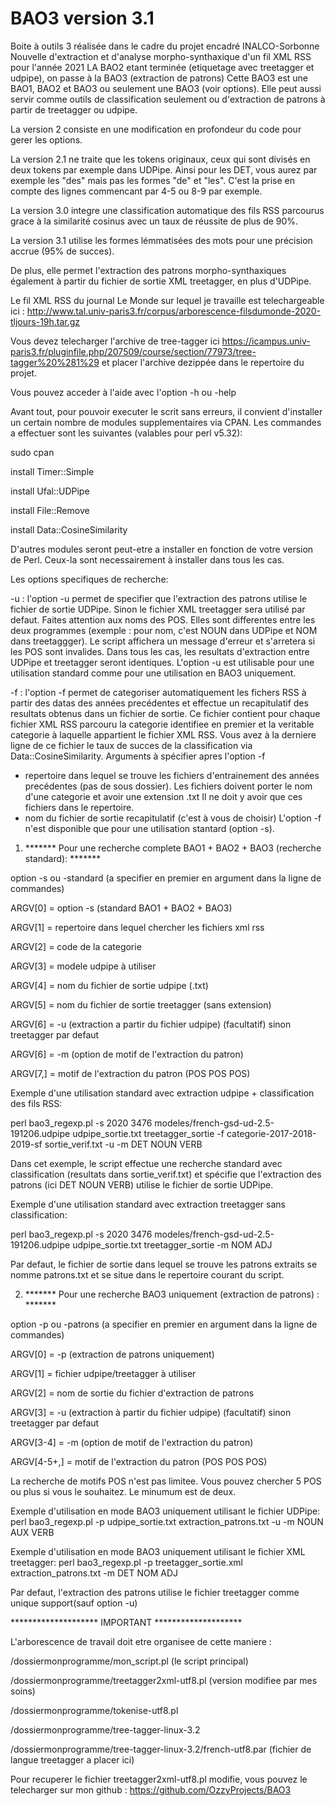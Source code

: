 # BAO3 version 3.1
Boite à outils 3 réalisée dans le cadre du projet encadré INALCO-Sorbonne Nouvelle d'extraction et d'analyse morpho-synthaxique d'un fil XML RSS pour l'année 2021
LA BAO2 etant terminée (etiquetage avec treetagger et udpipe), on passe à la BAO3 (extraction de patrons)
Cette BAO3 est une BAO1, BAO2 et BAO3 ou seulement une BAO3 (voir options). Elle peut aussi servir comme outils de classification seulement  ou d'extraction de patrons à partir de treetagger ou udpipe.

La version 2 consiste en une modification en profondeur du code pour gerer les options.

La version 2.1 ne traite que les tokens originaux, ceux qui sont divisés en deux tokens par exemple dans UDPipe. Ainsi pour les DET, vous aurez par exemple les "des" mais pas les formes "de" et "les". C'est la prise en compte des lignes commencant par 4-5 ou 8-9 par exemple.

La version 3.0 integre une classification automatique des fils RSS parcourus grace à la similarité cosinus avec un taux de réussite de plus de 90%.

La version 3.1 utilise les formes lémmatisées des mots pour une précision accrue (95% de succes).

De plus, elle permet l'extraction des patrons morpho-synthaxiques également à partir du fichier de sortie XML treetagger, en plus d'UDPipe.

Le fil XML RSS du journal Le Monde sur lequel je travaille est telechargeable ici : http://www.tal.univ-paris3.fr/corpus/arborescence-filsdumonde-2020-tljours-19h.tar.gz

Vous devez telecharger l'archive de tree-tagger ici https://icampus.univ-paris3.fr/pluginfile.php/207509/course/section/77973/tree-tagger%20%281%29
et placer l'archive dezippée dans le repertoire du projet.

Vous pouvez acceder à l'aide avec l'option -h ou -help

Avant tout, pour pouvoir executer le scrit sans erreurs, il convient d'installer un certain nombre de modules supplementaires via CPAN.
Les commandes a effectuer sont les suivantes (valables pour perl v5.32):

sudo cpan

install Timer::Simple

install Ufal::UDPipe

install File::Remove

install Data::CosineSimilarity


D'autres modules seront peut-etre a installer en fonction de votre version de Perl.
Ceux-la sont necessairement à installer dans tous les cas.


Les options specifiques de recherche:

-u : l'option -u permet de specifier que l'extraction des patrons utilise le fichier de sortie UDPipe.
Sinon le fichier XML treetagger sera utilisé par defaut. Faites attention aux noms des POS. Elles
sont differentes entre les deux programmes (exemple : pour nom, c'est NOUN dans UDPipe et NOM dans treetaggger).
Le script affichera un message d'erreur et s'arretera si les POS sont invalides.
Dans tous les cas, les resultats d'extraction entre UDPipe et treetagger seront identiques.
L'option -u est utilisable pour une utilisation standard comme pour une utilisation en BAO3 uniquement.

-f : l'option -f permet de categoriser automatiquement les fichers RSS à partir des datas des années precédentes et effectue
un recapitulatif des resultats obtenus dans un fichier de sortie. Ce fichier contient pour chaque fichier XML RSS parcouru
la categorie identifiee en premier et la veritable categorie à laquelle appartient le fichier XML RSS.
Vous avez à la derniere ligne de ce fichier le taux de succes de la classification via Data::CosineSimilarity.
Arguments à spécifier apres l'option -f
- repertoire dans lequel se trouve les fichiers d'entrainement des années precédentes (pas de sous dossier).
Les fichiers doivent porter le nom d'une categorie et avoir une extension .txt
Il ne doit y avoir que ces fichiers dans le repertoire.
- nom du fichier de sortie recapitulatif (c'est à vous de choisir)
L'option -f n'est disponible que pour une utilisation stantard (option -s).



1) ******* Pour une recherche complete BAO1 + BAO2 + BAO3 (recherche standard): *******


option -s ou -standard (a specifier en premier en argument dans la ligne de commandes)


ARGV[0] = option -s (standard BAO1 + BAO2 + BAO3)

ARGV[1] = repertoire dans lequel chercher les fichiers xml rss

ARGV[2] = code de la categorie

ARGV[3] = modele udpipe à utiliser

ARGV[4] = nom du fichier de sortie udpipe (.txt)

ARGV[5] = nom du fichier de sortie treetagger (sans extension)

ARGV[6] = -u (extraction a partir du fichier udpipe) (facultatif) sinon treetagger par defaut

ARGV[6] = -m (option de motif de l'extraction du patron)

ARGV[7,] = motif de l'extraction du patron (POS POS POS)


Exemple d'une utilisation standard avec extraction udpipe + classification des fils RSS:

perl bao3_regexp.pl -s 2020 3476 modeles/french-gsd-ud-2.5-191206.udpipe udpipe_sortie.txt treetagger_sortie -f 
categorie-2017-2018-2019-sf sortie_verif.txt -u -m DET NOUN VERB

Dans cet exemple, le script effectue une recherche standard avec classification (resultats dans sortie_verif.txt)
et spécifie que l'extraction des patrons (ici DET NOUN VERB) utilise le fichier de sortie UDPipe.

Exemple d'une utilisation standard avec extraction treetagger sans classification:

perl bao3_regexp.pl -s 2020 3476 modeles/french-gsd-ud-2.5-191206.udpipe udpipe_sortie.txt treetagger_sortie -m NOM ADJ

Par defaut, le fichier de sortie dans lequel se trouve les patrons extraits se nomme patrons.txt et se situe dans le 
repertoire courant du script.




2) ******* Pour une recherche BAO3 uniquement (extraction de patrons) : *******


option -p ou -patrons (a specifier en premier en argument dans la ligne de commandes)


ARGV[0] = -p (extraction de patrons uniquement)

ARGV[1] = fichier udpipe/treetagger à utiliser

ARGV[2] = nom de sortie du fichier d'extraction de patrons

ARGV[3] = -u (extraction à partir du fichier udpipe) (facultatif) sinon treetagger par defaut

ARGV[3-4] = -m (option de motif de l'extraction du patron)

ARGV[4-5+,] = motif de l'extraction du patron (POS POS POS)


La recherche de motifs POS n'est pas limitee. Vous pouvez chercher 5 POS ou plus si vous le souhaitez. Le minumum est de deux.


Exemple d'utilisation en mode BAO3 uniquement utilisant le fichier UDPipe:
perl bao3_regexp.pl -p udpipe_sortie.txt extraction_patrons.txt -u -m NOUN AUX VERB


Exemple d'utilisation en mode BAO3 uniquement utilisant le fichier XML treetagger:
perl bao3_regexp.pl -p treetagger_sortie.xml extraction_patrons.txt -m DET NOM ADJ


Par defaut, l'extraction des patrons utilise le fichier treetagger comme unique support(sauf option -u)



******************** IMPORTANT ********************



L'arborescence de travail doit etre organisee de cette maniere : 


/dossiermonprogramme/mon_script.pl (le script principal)

/dossiermonprogramme/treetagger2xml-utf8.pl (version modifiee par mes soins)

/dossiermonprogramme/tokenise-utf8.pl

/dossiermonprogramme/tree-tagger-linux-3.2

/dossiermonprogramme/tree-tagger-linux-3.2/french-utf8.par (fichier de langue treetagger a placer ici)


Pour recuperer le fichier treetagger2xml-utf8.pl modifie, vous pouvez le telecharger sur mon github :
https://github.com/OzzyProjects/BAO3

